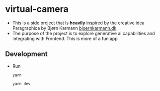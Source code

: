 # virtual-camera

- This is a side project that is **heavily** inspired by the creative idea Paragraphica by Bjørn Karmann [bjoernkarmann.dk](https://bjoernkarmann.dk/project/paragraphica)
- The purpose of the project is to explore generative ai capabilities and integrating with Frontend. This is more of a fun app 

## Development
- Run 
    ```
    yarn 

    yarn dev
    ```